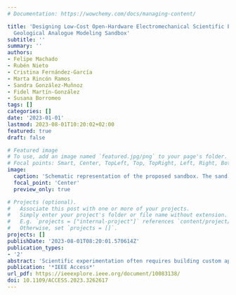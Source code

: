 ```yaml
---
# Documentation: https://wowchemy.com/docs/managing-content/

title: 'Designing Low-Cost Open-Hardware Electromechanical Scientific Equipment: A
  Geological Analogue Modeling Sandbox'
subtitle: ''
summary: ''
authors:
- Felipe Machado
- Rubén Nieto
- Cristina Fernández-García
- Marta Rincón Ramos
- Sandra González-Muñnoz
- Fidel Martín-González
- Susana Borromeo
tags: []
categories: []
date: '2023-01-01'
lastmod: 2023-08-01T10:20:02+02:00
featured: true
draft: false

# Featured image
# To use, add an image named `featured.jpg/png` to your page's folder.
# Focal points: Smart, Center, TopLeft, Top, TopRight, Left, Right, BottomLeft, Bottom, BottomRight.
image:
  caption: 'Schematic representation of the proposed sandbox. The sand is not always confined in a box. This is a simplified drawing to show only the most representative parts. Besides, most of the mechanical and electronic components are out of view because they are under the fixed flat surface. Dimensions are approximate.'
  focal_point: 'Center'
  preview_only: true

# Projects (optional).
#   Associate this post with one or more of your projects.
#   Simply enter your project's folder or file name without extension.
#   E.g. `projects = ["internal-project"]` references `content/project/deep-learning/index.md`.
#   Otherwise, set `projects = []`.
projects: []
publishDate: '2023-08-01T08:20:01.570614Z'
publication_types:
- '2'
abstract: 'Scientific experimentation often requires building custom apparatus. However, published results usually focus on the experiment, disregarding technical details of the scientific equipment. Lacking enough information about these custom devices prevents their accurate replication, hindering the experiment reproducibility, which is a fundamental requirement for Open Science. In the field of Geology, custom electromechanical devices with low-speed moving elements are required to analyze scaled-down models of the tectonic deformation processes. In these experiments, the earth crust is modeled with materials whose properties and setup are scrupulously specified to comply with the scale model theory and to have standard and reproducible procedures. Notwithstanding this rigorous characterization, we believe that the moving apparatus has received little attention, implicitly assuming an ideal behavior despite the difficulties of moving uniformly at such slow speeds, which could produce disparities with the natural model. In this paper we address this issue by presenting a device for scientific analogue modeling of contractional and extensional tectonics. We analyze the challenges and implications of moving at such low speeds, demonstrate its satisfactory performance and provide suggestions for improvement. In addition, the proposed apparatus is not only affordable and relatively easy to build, but also is an open-hardware project that can be replicated, improved or customized, even in other research fields. We hope that this contribution will be beneficial for the scientific and educational community, facilitating the reliability of experiments, the exchange of ideas, and thereby the promotion of Open Science.'
publication: '*IEEE Access*'
url_pdf: https://ieeexplore.ieee.org/document/10083138/
doi: 10.1109/ACCESS.2023.3262617
---
```

